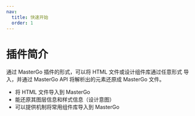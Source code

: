 ```yaml
---
nav:
  title: 快速开始
  order: 1
---
```


# 插件简介

通过 MasterGo 插件的形式，可以将 HTML 文件或设计组件库通过任意形式
导入，并通过 MasterGo API 将解析出的元素还原成 MasterGo 文件。

- 将 HTML 文件导入到 MasterGo
- 能还原其图层信息和样式信息（设计意图）
- 可以提供机制将常用组件库导入到 MasterGo

